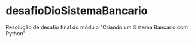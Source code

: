 # desafioDioSistemaBancario
Resolução de desafio final do módulo "Criando um Sistema Bancário com Python"
